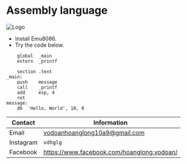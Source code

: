 # Assembly language
![Logo](https://i.pinimg.com/originals/25/a8/5d/25a85d9e5057430d82273a3c75e73014.png)
- Install Emu8086.
- Try the code below.
```Assembly
    global  _main
    extern  _printf

    section .text
_main:
    push    message
    call    _printf
    add     esp, 4
    ret
message:
    db  'Hello, World', 10, 0
```

| Contact | Information |
|---------|-------------|
| Email   | vodoanhoanglong10a9@gmail.com|
| Instagram  | `vdhglg`|
| Facebook  | https://www.facebook.com/hoanglong.vodoan/
